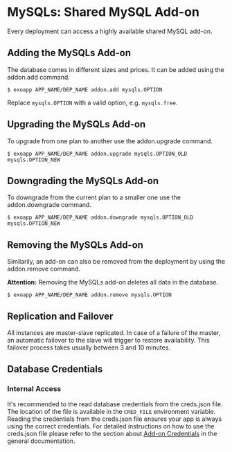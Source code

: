 # MySQLs: Shared MySQL Add-on

Every deployment can access a highly available shared MySQL add-on.

## Adding the MySQLs Add-on

The database comes in different sizes and prices. It can be added using the addon.add command.

~~~
$ exoapp APP_NAME/DEP_NAME addon.add mysqls.OPTION
~~~
Replace `mysqls.OPTION` with a valid option, e.g. `mysqls.free`.

## Upgrading the MySQLs Add-on

To upgrade from one plan to another use the addon.upgrade command.

~~~
$ exoapp APP_NAME/DEP_NAME addon.upgrade mysqls.OPTION_OLD mysqls.OPTION_NEW
~~~

## Downgrading the MySQLs Add-on

To downgrade from the current plan to a smaller one use the addon.downgrade command.

~~~
$ exoapp APP_NAME/DEP_NAME addon.downgrade mysqls.OPTION_OLD mysqls.OPTION_NEW
~~~

## Removing the MySQLs Add-on

Similarily, an add-on can also be removed from the deployment by using the addon.remove command.

**Attention:** Removing the MySQLs add-on deletes all data in the database.

~~~
$ exoapp APP_NAME/DEP_NAME addon.remove mysqls.OPTION
~~~

## Replication and Failover

All instances are master-slave replicated. In case of a failure of the master, 
an automatic failover to the slave will trigger to restore availability. 
This failover process takes usually between 3 and 10 minutes.

## Database Credentials

### Internal Access

It's recommended to the read database credentials from the creds.json file. The
location of the file is available in the `CRED_FILE` environment variable.
Reading the credentials from the creds.json file ensures your app is always
using the correct credentials. For detailed instructions on how to use the
creds.json file please refer to the section about
[Add-on Credentials](https://community.exoscale.ch/apps/Platform%20Documentation#add-ons)
in the general documentation.
